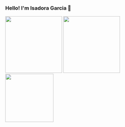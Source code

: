 ### Hello! I'm Isadora Garcia 👋

<div>
<img loading="lazy" height="180em" src="https://github-readme-stats.vercel.app/api/top-langs/?username=isagarci4&layout=compact&langs_count=7&theme=dark"/>
<img loading="lazy" height="180em" src="https://github-readme-stats.vercel.app/api/?username=isagarci4&show_icons=true&include_all_commits=true&theme=dark"/>
<img loading="lazy" height="153em" src="http://github-readme-streak-stats.herokuapp.com/?user=isagarci4&amp;theme=dark">
</div>
  
  

